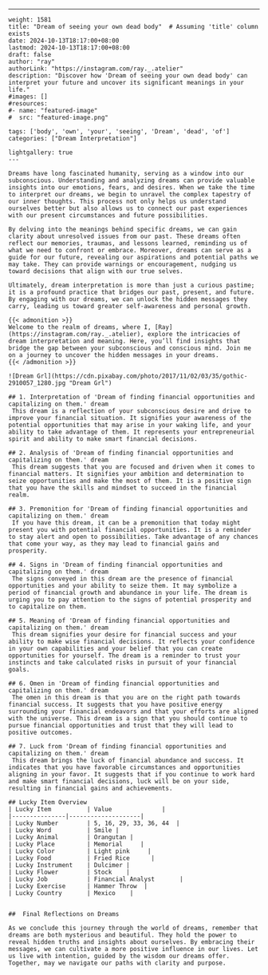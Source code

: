 ---
    weight: 1581
    title: "Dream of seeing your own dead body"  # Assuming 'title' column exists
    date: 2024-10-13T18:17:00+08:00
    lastmod: 2024-10-13T18:17:00+08:00
    draft: false
    author: "ray"
    authorLink: "https://instagram.com/ray._.atelier"
    description: "Discover how 'Dream of seeing your own dead body' can interpret your future and uncover its significant meanings in your life."
    #images: []
    #resources:
    #- name: "featured-image"
    #  src: "featured-image.png"
    
    tags: ['body', 'own', 'your', 'seeing', 'Dream', 'dead', 'of']
    categories: ["Dream Interpretation"]
    
    lightgallery: true
    ---
    
    Dreams have long fascinated humanity, serving as a window into our subconscious. Understanding and analyzing dreams can provide valuable insights into our emotions, fears, and desires. When we take the time to interpret our dreams, we begin to unravel the complex tapestry of our inner thoughts. This process not only helps us understand ourselves better but also allows us to connect our past experiences with our present circumstances and future possibilities.
    
    By delving into the meanings behind specific dreams, we can gain clarity about unresolved issues from our past. These dreams often reflect our memories, traumas, and lessons learned, reminding us of what we need to confront or embrace. Moreover, dreams can serve as a guide for our future, revealing our aspirations and potential paths we may take. They can provide warnings or encouragement, nudging us toward decisions that align with our true selves.
    
    Ultimately, dream interpretation is more than just a curious pastime; it is a profound practice that bridges our past, present, and future. By engaging with our dreams, we can unlock the hidden messages they carry, leading us toward greater self-awareness and personal growth.
    
    {{< admonition >}}
    Welcome to the realm of dreams, where I, [Ray](https://instagram.com/ray._.atelier), explore the intricacies of dream interpretation and meaning. Here, you’ll find insights that bridge the gap between your subconscious and conscious mind. Join me on a journey to uncover the hidden messages in your dreams.
    {{< /admonition >}}
    
    ![Dream Grl](https://cdn.pixabay.com/photo/2017/11/02/03/35/gothic-2910057_1280.jpg "Dream Grl")
    
    ## 1. Interpretation of 'Dream of finding financial opportunities and capitalizing on them.' dream
     This dream is a reflection of your subconscious desire and drive to improve your financial situation. It signifies your awareness of the potential opportunities that may arise in your waking life, and your ability to take advantage of them. It represents your entrepreneurial spirit and ability to make smart financial decisions.
    
    ## 2. Analysis of 'Dream of finding financial opportunities and capitalizing on them.' dream
     This dream suggests that you are focused and driven when it comes to financial matters. It signifies your ambition and determination to seize opportunities and make the most of them. It is a positive sign that you have the skills and mindset to succeed in the financial realm.
    
    ## 3. Premonition for 'Dream of finding financial opportunities and capitalizing on them.' dream
     If you have this dream, it can be a premonition that today might present you with potential financial opportunities. It is a reminder to stay alert and open to possibilities. Take advantage of any chances that come your way, as they may lead to financial gains and prosperity.
    
    ## 4. Signs in 'Dream of finding financial opportunities and capitalizing on them.' dream
     The signs conveyed in this dream are the presence of financial opportunities and your ability to seize them. It may symbolize a period of financial growth and abundance in your life. The dream is urging you to pay attention to the signs of potential prosperity and to capitalize on them.
    
    ## 5. Meaning of 'Dream of finding financial opportunities and capitalizing on them.' dream
     This dream signifies your desire for financial success and your ability to make wise financial decisions. It reflects your confidence in your own capabilities and your belief that you can create opportunities for yourself. The dream is a reminder to trust your instincts and take calculated risks in pursuit of your financial goals.
    
    ## 6. Omen in 'Dream of finding financial opportunities and capitalizing on them.' dream
     The omen in this dream is that you are on the right path towards financial success. It suggests that you have positive energy surrounding your financial endeavors and that your efforts are aligned with the universe. This dream is a sign that you should continue to pursue financial opportunities and trust that they will lead to positive outcomes.
    
    ## 7. Luck from 'Dream of finding financial opportunities and capitalizing on them.' dream
     This dream brings the luck of financial abundance and success. It indicates that you have favorable circumstances and opportunities aligning in your favor. It suggests that if you continue to work hard and make smart financial decisions, luck will be on your side, resulting in financial gains and achievements.
    
    ## Lucky Item Overview
    | Lucky Item          | Value              |
    |---------------|--------------------|
    | Lucky Number        | 5, 16, 29, 33, 36, 44  |
    | Lucky Word          | Smile |
    | Lucky Animal        | Orangutan |
    | Lucky Place         | Memorial     |
    | Lucky Color         | Light pink     |
    | Lucky Food          | Fried Rice      |
    | Lucky Instrument    | Dulcimer |
    | Lucky Flower        | Stock    |
    | Lucky Job           | Financial Analyst       |
    | Lucky Exercise      | Hammer Throw  |
    | Lucky Country       | Mexico    |
    
    
    ##  Final Reflections on Dreams
    
    As we conclude this journey through the world of dreams, remember that dreams are both mysterious and beautiful. They hold the power to reveal hidden truths and insights about ourselves. By embracing their messages, we can cultivate a more positive influence in our lives. Let us live with intention, guided by the wisdom our dreams offer. Together, may we navigate our paths with clarity and purpose.
    